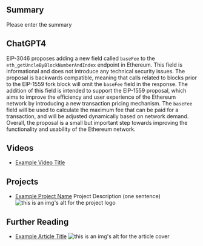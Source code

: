## Summary

Please enter the summary

## ChatGPT4

EIP-3046 proposes adding a new field called `baseFee` to the `eth_getUncleByBlockNumberAndIndex` endpoint in Ethereum. This field is informational and does not introduce any technical security issues. The proposal is backwards compatible, meaning that calls related to blocks prior to the EIP-1559 fork block will omit the `baseFee` field in the response. The addition of this field is intended to support the EIP-1559 proposal, which aims to improve the efficiency and user experience of the Ethereum network by introducing a new transaction pricing mechanism. The `baseFee` field will be used to calculate the maximum fee that can be paid for a transaction, and will be adjusted dynamically based on network demand. Overall, the proposal is a small but important step towards improving the functionality and usability of the Ethereum network.

## Videos

- [Example Video Title](https://www.youtube.com/watch?v=TDGq4aeevgY)

## Projects

- [Example Project Name](https://xxxx.xxx/xxxxx) Project Description (one sentence) ![this is an img's alt for the project logo](https://xxxx.xxx/project-logo.xxx)

## Further Reading

- [Example Article Title](https://xxxx.xxx/xxxxx) ![this is an img's alt for the article cover](https://xxxx.xxx/article-cover.xxx)
